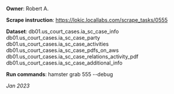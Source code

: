 **Owner**: Robert A.
 
**Scrape instruction**: https://lokic.locallabs.com/scrape_tasks/0555

**Dataset**:  db01.us_court_cases.ia_sc_case_info
							db01.us_court_cases.ia_sc_case_party
							db01.us_court_cases.ia_sc_case_activities
							db01.us_court_cases.ia_sc_case_pdfs_on_aws
							db01.us_court_cases.ia_sc_case_relations_activity_pdf
							db01.us_court_cases.ia_sc_case_additional_info

**Run commands**: hamster grab 555 --debug

_Jan 2023_
